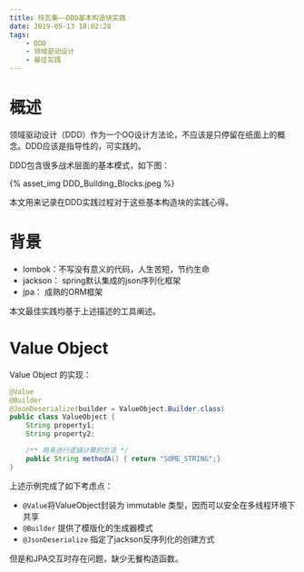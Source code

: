 ```yaml
---
title: 砖瓦集——DDD基本构造块实践
date: 2019-05-13 18:02:28
tags:
    - DDD
    - 领域驱动设计
    - 最佳实践
---
```


# 概述

领域驱动设计（DDD）作为一个OO设计方法论，不应该是只停留在纸面上的概念。DDD应该是指导性的，可实践的。

DDD包含很多战术层面的基本模式，如下图：

{% asset_img DDD_Building_Blocks.jpeg %}

本文用来记录在DDD实践过程对于这些基本构造块的实践心得。

# 背景

- lombok：不写没有意义的代码，人生苦短，节约生命
- jackson： spring默认集成的json序列化框架
- jpa： 成熟的ORM框架

本文最佳实践均基于上述描述的工具阐述。

# Value Object

Value Object 的实现：

```java
@Value
@Builder
@JsonDeserialize(builder = ValueObject.Builder.class)
public class ValueObject {
    String property1;
    String property2;

    /** 用来进行逻辑计算的方法 */
    public String methodA() { return "SOME_STRING";}
}
```

上述示例完成了如下考虑点：
- `@Value`将ValueObject封装为 immutable 类型，因而可以安全在多线程环境下共享
- `@Builder` 提供了模版化的生成器模式
- `@JsonDeserialize` 指定了jackson反序列化的创建方式

但是和JPA交互时存在问题，缺少无餐构造函数。